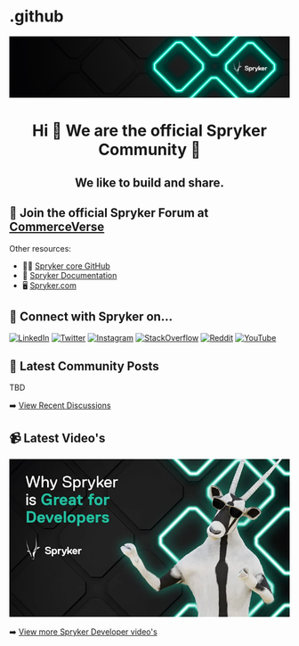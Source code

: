 # .github
<!---
spryker-community/.github is a ✨ special ✨ repository because its `README.md` (this file) appears on our GitHub profile.
You can click the Preview link to take a look at your changes.
--->
[![github-profile](https://github.com/spryker-community/.github/blob/main/spryker-community-github-bg.png?raw=true)](https://www.spryker.com/community)
<h1 align="center">Hi 👋 We are the official Spryker Community</a> 👋</h1>
<h2 align="center">We like to build and share.</h2>

## 🚀 Join the official Spryker Forum at [CommerceVerse](https://commerceverse.space/)
Other resources:
- 👨‍💻 [Spryker core GitHub](https://github.com/spryker)
- 📄 [Spryker Documentation](https://docs.spryker.com/)
- 🖥 [Spryker.com](https://www.spryker.com)

## 🤝 Connect with Spryker on...
[![LinkedIn](https://img.shields.io/badge/LinkedIn-0077B5?style=for-the-badge&logo=linkedin&logoColor=white)](https://www.linkedin.com/in/gxjansen/)
[![Twitter](https://img.shields.io/badge/Twitter-1DA1F2?style=for-the-badge&logo=twitter&logoColor=white)](https://www.twitter.com/guido/)
[![Instagram](https://img.shields.io/badge/Instagram-E4405F?style=for-the-badge&logo=instagram&logoColor=white)](https://www.instagram.com/gxjansen/)
[![StackOverflow](https://img.shields.io/badge/Stack_Overflow-FE7A16?style=for-the-badge&logo=stack-overflow&logoColor=white)](https://stackoverflow.com/users/8094173/guido-x-jansen)
[![Reddit](https://img.shields.io/badge/Reddit-FF4500?style=for-the-badge&logo=reddit&logoColor=white)](https://www.reddit.com/user/gxjansen)
[![YouTube](https://img.shields.io/badge/YouTube-%23FF0000.svg?style=for-the-badge&logo=YouTube&logoColor=white)](https://www.youtube.com/c/GuidoJansen)

## 📝 Latest Community Posts

<!-- BLOG-POST-LIST:START -->
TBD
<!-- BLOG-POST-LIST:END -->
➡️ [View Recent Discussions](https://commerceverse.space/discussions)

## 📹 Latest Video's

<!-- BEGIN YOUTUBE-CARDS -->
[![Why Spryker is great for Developers](https://raw.githubusercontent.com/spryker-community/.github/main/hq720.webp)](https://www.youtube.com/watch?v=dK7SeH7t5MQ)

<!-- END YOUTUBE-CARDS -->
➡️ [View more Spryker Developer video's](https://www.youtube.com/watch?v=dK7SeH7t5MQ&list=PLJooqCSo73SiPKM3mlZzc7lGq5zEFQkRS)
